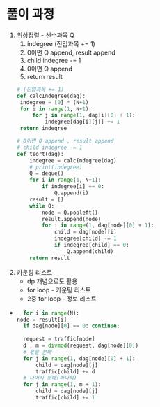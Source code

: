 # 풀이 과정
1. 위상정렬 - 선수과목 Q 
   1. indegree (진입과목 += 1)
   2. 0이면 Q append, result append
   3. child indegree -= 1
   4. 0이면 Q append
   5. return result
   ```python
   # (진입과목 += 1)
   def calcIndegree(dag):
    indegree = [0] * (N+1)
    for i in range(1, N+1):
        for j in range(1, dag[i][0] + 1):
            indegree[dag[i][j]] += 1
    return indegree
   
   # 0이면 Q append , result append
   # child indegree -= 1
   def tsort(dag):
       indegree = calcIndegree(dag)
       # print(indegree)
       Q = deque()
       for i in range(1, N+1):
           if indegree[i] == 0:
               Q.append(i)
       result = []
       while Q:
           node = Q.popleft()
           result.append(node)
           for i in range(1, dag[node][0] + 1):
               child = dag[node][i]
               indegree[child] -= 1
               if indegree[child] == 0:
                   Q.append(child)
       return result
   ```
2. 카운팅 리스트
   * dp 개념으로도 활용
   * for loop - 카운팅 리스트
   * 2중 for loop - 정보 리스트
* ```python
    for i in range(N):
  node = result[i]
    if dag[node][0] == 0: continue;
    
    request = traffic[node]
    d , m = divmod(request, dag[node][0])
    # 몫을 분배
    for j in range(1, dag[node][0] + 1):
        child = dag[node][j]
        traffic[child] += d
    # 나머지 분배(하나씩)
    for j in range(1, m + 1):
        child = dag[node][j]
        traffic[child] += 1
       
    ```
